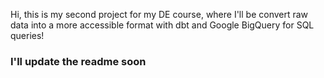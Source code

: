 Hi, this is my second project for my DE course, where I'll be convert raw data into a more accessible format with dbt and Google BigQuery for SQL queries!

### I'll update the readme soon
